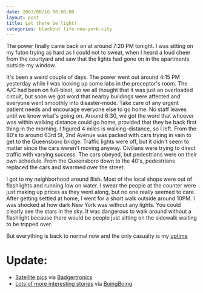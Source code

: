 ```yaml
---
date: 2003/08/16 00:00:00
layout: post
title: Let there be light!
categories: blackout life new-york-city
---
```


The power finally came back on at around 7:20 PM tonight. I was
sitting on my futon trying as hard as I could not to sweat, when I
heard a loud cheer from the courtyard and saw that the lights had gone
on in the apartments outside my window.

It's been a weird couple of days. The power went out around 4:15 PM
yesterday while I was looking up some labs in the preceptor's
room. The A/C had been on full-blast, so we all thought that it was
just an overloaded circuit, but soon we got word that nearby buildings
were affected and everyone went smoothly into disaster-mode. Take care
of any urgent patient needs and encourage everyone else to go home. No
staff leaves until we know what's going on. Around 6:30, we got the
word that whoever was within walking distance could go home, provided
that they be back first thing in the morning. I figured 4 miles is
walking-distance, so I left. From the 80's to around 63rd St, 2nd
Avenue was packed with cars trying in vain to get to the Queensboro
bridge. Traffic lights were off, but it didn't seem to matter since
the cars weren't moving anyway. Civilians were trying to direct
traffic with varying success. The cars obeyed, but pedestrians were on
their own schedule. From the Queensboro down to the 40's, pedestrians
replaced the cars and swarmed over the street.

I got to my neighborhood around 8ish. Most of the local shops were out
of flashlights and running low on water. I swear the people at the
counter were just making up prices as they went along, but no one
really seemed to care. After getting settled at home, I went for a
short walk outside around 10PM. I was shocked at how dark New York was
without any lights. You could clearly see the stars in the sky. It was
dangerous to walk around without a flashlight because there would be
people just sitting on the sidewalk waiting to be tripped over.

But everything is back to normal now and the only casualty is my [uptime](http://en.wikipedia.org/wiki/Uptime)

Update:
=======

- [Satellite pics](http://www.globalsecurity.org/eye/blackout_2003.htm) via [Badgertronics](http://badgertronics.com/blog)
- [Lots of more interesting stories](http://www.quicktopic.com/23/H/JwZLefNGAwM8/p-1.-1) via [BoingBoing](http://boingboing.net/)
